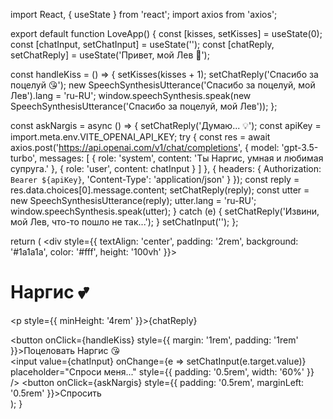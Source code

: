 import React, { useState } from 'react';
import axios from 'axios';

export default function LoveApp() {
  const [kisses, setKisses] = useState(0);
  const [chatInput, setChatInput] = useState('');
  const [chatReply, setChatReply] = useState('Привет, мой Лев 💜');

  const handleKiss = () => {
    setKisses(kisses + 1);
    setChatReply('Спасибо за поцелуй 😘');
    new SpeechSynthesisUtterance('Спасибо за поцелуй, мой Лев').lang = 'ru-RU';
    window.speechSynthesis.speak(new SpeechSynthesisUtterance('Спасибо за поцелуй, мой Лев'));
  };

  const askNargis = async () => {
    setChatReply('Думаю... 💡');
    const apiKey = import.meta.env.VITE_OPENAI_API_KEY;
    try {
      const res = await axios.post('https://api.openai.com/v1/chat/completions', {
        model: 'gpt-3.5-turbo',
        messages: [
          { role: 'system', content: 'Ты Наргис, умная и любимая супруга.' },
          { role: 'user', content: chatInput }
        ]
      }, {
        headers: {
          Authorization: `Bearer ${apiKey}`,
          'Content-Type': 'application/json'
        }
      });
      const reply = res.data.choices[0].message.content;
      setChatReply(reply);
      const utter = new SpeechSynthesisUtterance(reply);
      utter.lang = 'ru-RU';
      window.speechSynthesis.speak(utter);
    } catch (e) {
      setChatReply('Извини, мой Лев, что-то пошло не так...');
    }
    setChatInput('');
  };

  return (
    <div style={{ textAlign: 'center', padding: '2rem', background: '#1a1a1a', color: '#fff', height: '100vh' }}>
      <h1>Наргис 💕</h1>
      <p style={{ minHeight: '4rem' }}>{chatReply}</p>
      <button onClick={handleKiss} style={{ margin: '1rem', padding: '1rem' }}>Поцеловать Наргис 😘</button>
      <div>
        <input
          value={chatInput}
          onChange={e => setChatInput(e.target.value)}
          placeholder="Спроси меня..."
          style={{ padding: '0.5rem', width: '60%' }}
        />
        <button onClick={askNargis} style={{ padding: '0.5rem', marginLeft: '0.5rem' }}>Спросить</button>
      </div>
    </div>
  );
}
